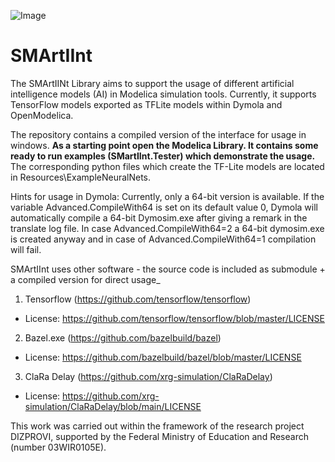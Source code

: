 ![Image](SMArtIInt_Icon.svg)
# SMArtIInt
The SMArtIINt Library aims to support the usage of different artificial intelligence models (AI) in Modelica simulation tools. Currently, it supports TensorFlow models exported as TFLite models within Dymola and OpenModelica. 

The repository contains a compiled version of the interface for usage in windows. __As a starting point open the Modelica Library. It contains some ready to run examples (SMartIInt.Tester) which demonstrate the usage.__ The corresponding python files which create the TF-Lite models are located in Resources\ExampleNeuralNets.

Hints for usage in Dymola:
Currently, only a 64-bit version is available. If the variable Advanced.CompileWith64 is set on its default value 0, Dymola will automatically compile a 64-bit Dymosim.exe after giving a remark in the translate log file. In case Advanced.CompileWith64=2 a 64-bit dymosim.exe is created anyway and in case of Advanced.CompileWith64=1 compilation will fail.

SMArtIInt uses other software - the source code is included as submodule + a compiled version for direct usage_
1. Tensorflow (https://github.com/tensorflow/tensorflow)
* License: https://github.com/tensorflow/tensorflow/blob/master/LICENSE
2. Bazel.exe (https://github.com/bazelbuild/bazel)
* License: https://github.com/bazelbuild/bazel/blob/master/LICENSE
3. ClaRa Delay (https://github.com/xrg-simulation/ClaRaDelay)
* License: https://github.com/xrg-simulation/ClaRaDelay/blob/main/LICENSE

This work was carried out within the framework of the research project DIZPROVI, supported by the Federal Ministry of Education and Research (number 03WIR0105E).

